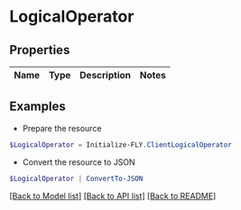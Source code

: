 # LogicalOperator
## Properties

Name | Type | Description | Notes
------------ | ------------- | ------------- | -------------

## Examples

- Prepare the resource
```powershell
$LogicalOperator = Initialize-FLY.ClientLogicalOperator 
```

- Convert the resource to JSON
```powershell
$LogicalOperator | ConvertTo-JSON
```

[[Back to Model list]](../README.md#documentation-for-models) [[Back to API list]](../README.md#documentation-for-api-endpoints) [[Back to README]](../README.md)

